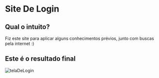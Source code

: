 # Site De Login
## Qual o intuito?
Fiz este site para aplicar alguns conhecimentos prévios, junto com buscas pela internet :)

## Este é o resultado final
![telaDeLogin](https://user-images.githubusercontent.com/77576339/217528968-b3a11f6d-765a-4dec-a3ca-4c3a6803f979.png)
